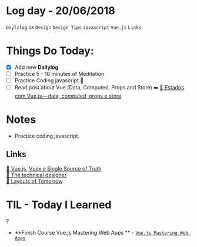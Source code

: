# Log day - 20/06/2018

`Daylilog` `UX` `Design` `Design Tips` `Javascript` `Vue.js` `Links` 

# Things Do Today:
- [x] Add new **Dailylog**
- [ ] Practice 5 - 10 minutes of Meditation
- [ ] Practice Coding javascript :metal:
- [ ] Read post about Vue (Data, Computed, Props and Store) ➡️  [:newspaper: Estados com Vue.js — data, computed, props e store](https://blog.codecasts.com.br/estados-com-vue-js-data-computed-props-e-store-d8c6da4627ca)

# Notes
- Practice coding javascript.

## Links

[:movie_camera: Vue.js, Vuex e Single Source of Truth](https://www.youtube.com/watch?v=QIGFxhUQ_VM&t=432s)  
[:newspaper: The technical designer](https://medium.com/envoy-design/the-technical-designer-2cb20fa5f108)  
[:newspaper: Layouts of Tomorrow ](https://mxb.at/blog/layouts-of-tomorrow/)

# TIL - Today I Learned
?


- **Finish Course Vue.js Mastering Web Apps ** - [`Vue.js Mastering Web Apps`](https://github.com/wgoulart/vue-js-mastering-webapps)